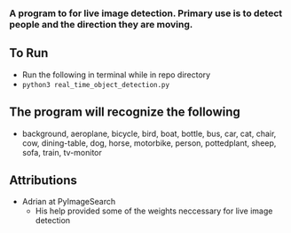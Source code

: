 ### A program to for live image detection. Primary use is to detect people and the direction they are moving.


## To Run
- Run the following in terminal while in repo directory
- ``python3 real_time_object_detection.py``

## The program will recognize the following
- background, aeroplane, bicycle, bird, boat, bottle, bus, car, cat,
  chair, cow, dining-table, dog, horse, motorbike, person, pottedplant,
  sheep, sofa, train, tv-monitor

## Attributions
- Adrian at PyImageSearch
    - His help provided some of the weights neccessary for live image detection
